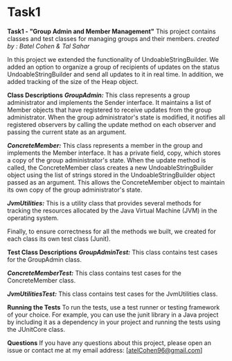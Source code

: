 # Task1
**Task1 - "Group Admin and Member Management"**
This project contains classes and test classes for managing groups and their members.
*created by : Batel Cohen & Tal Sahar*

In this project we extended the functionality of UndoableStringBuilder.
We added an option to organize a group of recipients of updates on the status UndoableStringBuilder and send all updates to it in real time.
In addition, we added tracking of the size of the Heap object.

**Class Descriptions**
***GroupAdmin:*** This class represents a group administrator and implements the Sender interface. It maintains a list of Member objects that have registered to receive updates from the group administrator. When the group administrator's state is modified, it notifies all registered observers by calling the update method on each observer and passing the current state as an argument.

***ConcreteMember:*** This class represents a member in the group and implements the Member interface. It has a private field, copy, which stores a copy of the group administrator's state. When the update method is called, the ConcreteMember class creates a new UndoableStringBuilder object using the list of strings stored in the UndoableStringBuilder object passed as an argument. This allows the ConcreteMember object to maintain its own copy of the group administrator's state.

***JvmUtilities:*** This is a utility class that provides several methods for tracking the resources allocated by the Java Virtual Machine (JVM) in the operating system.

Finally, to ensure correctness for all the methods we built, we created for each class its own test class (Junit).

**Test Class Descriptions**
***GroupAdminTest:*** This class contains test cases for the GroupAdmin class.

***ConcreteMemberTest:*** This class contains test cases for the ConcreteMember class.

***JvmUtilitiesTest:*** This class contains test cases for the JvmUtilities class.

**Running the Tests**
To run the tests, use a test runner or testing framework of your choice. For example, you can use the junit library in a Java project by including it as a dependency in your project and running the tests using the JUnitCore class.

**Questions**
If you have any questions about this project, please open an issue or contact me at my email address: [atelCohen96@gmail.com]

